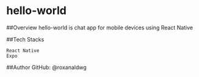 # hello-world

##Overview
hello-world is chat app for mobile devices using React Native

##Tech Stacks

    React Native
    Expo

##Author
GitHub: @roxanaldwg
